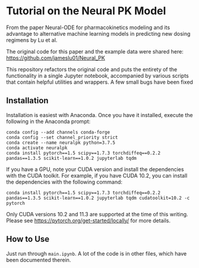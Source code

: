 # Tutorial on the Neural PK Model

From the paper Neural-ODE for pharmacokinetics modeling and its advantage to alternative machine learning models in predicting new dosing regimens
by Lu et al. 

The original code for this paper and the example data were shared here: https://github.com/jameslu01/Neural_PK

This repository refactors the original code and puts the entirety of the functionality in a single Jupyter notebook,
accompanied by various scripts that contain helpful utilities and wrappers. A few small bugs have been fixed

## Installation

Installation is easiest with Anaconda. Once you have it installed, execute the following in the Anaconda prompt:
```
conda config --add channels conda-forge
conda config --set channel_priority strict
conda create --name neuralpk python=3.7.5
conda activate neuralpk
conda install pytorch==1.5 scipy==1.7.3 torchdiffeq==0.2.2 pandas==1.3.5 scikit-learn==1.0.2 jupyterlab tqdm 
``` 

If you have a GPU, note your CUDA version and install the dependencies with the CUDA toolkit. For example,
if you have CUDA 10.2, you can install the dependencies with the following command:
```
conda install pytorch==1.5 scipy==1.7.3 torchdiffeq==0.2.2 pandas==1.3.5 scikit-learn==1.0.2 jupyterlab tqdm cudatoolkit=10.2 -c pytorch
```
Only CUDA versions 10.2 and 11.3 are supported at the time of this writing. Please see https://pytorch.org/get-started/locally/
for more details.

## How to Use
Just run through `main.ipynb`. A lot of the code is in other files, which have been documented therein.